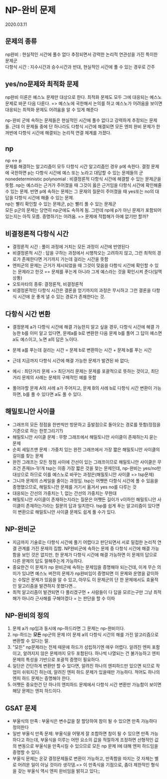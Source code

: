 # NP-완비 문제

2020.03.11

## 문제의 종류

np완비 : 현실적인 시간에 풀수 없다 추정되면서 강력한 논리적 연관성을 가진 특이한 문제군  
다항식 시간 : 지수시간과 승수시간과 반대, 현실적인 시간에 풀 수 있는 경우로 간주

## yes/no문제와 최적화 문제

np완비 이론은 예스노 문제만 대상으로 한다. 최적화 문제도 모두 그에 대응되는 예스노 문제로 바꾼 다음 다룬다. => 예스노에 국한해서 논의를 하고 예스노가 어려움을 보이면 대응되는 최적화 문제도 어려움을 알 수 있게 해준다

np-완비 군에 속하는 문제들은 현실적인 시간에 풀수 없다고 강력하게 추정되는 문제들. 근데 이 문제들 중에 단 하나라도 다항식 시간에 해결되면 모든 엔피 완비 문제가 한꺼번에 다항식 시간에 해결되는 논리적 연결 체계를 가졌다.

## np

np <-> p  
문제를 해결하는 알고리즘이 모두 다항식 시간 알고리즘인 경우 p에 속한다. 결정 문제에 국한하면 p는 다항식 시간에 예스 또는 노라고 대답할 수 있는 문제들의 군  
nonedeterministic polynomial : 비결정론적 다항식 시간에 해결할 수 있는 문제군을 뜻함.
np는 예스라는 근거가 주어졌을 때 그것이 옳은 근거임을 다항식 시간에 확인해줄 수 있는 문제. 반면 p에 속하는 문제는 그 문재의 질문이 주어졌을 때 yes또는 no의 대답을 다항식 시간에 해줄 수 있는 문제.  
np는 빨리 확인할 수 있는 문제군, p는 빨리 풀 수 있는 문제군  
모든 p군의 문제는 당연히 np군에도 속하게 됨. 그런데 np에 p가 아닌 문제가 포함되어 있는지는 아직 모름. 증명하기는 어려움. => 문제에 적합해가 아예 없기만 할까?

## 비결정론적 다항식 시간

- 결정론적 시간 : 풀이 과정에 거치는 모든 과정이 시간에 반영된다
- 비결정론적 시간 : 답을 구하는 과정에서 시행착오는 고려하지 않고, 그런 최적의 경로가 존재한다면 거기까지 가는데 걸리는 시간을 뜻함
- 엔피군의 문제는 근거가 제시되었을 때 그것이 맞음을 다항식 시간에 확인할 수 있는 문제라고 한것 == 문제를 푸는게 아니라 그게 예스라는 것을 확인시켜 준다(일맥상통)
- 오토마타의 종류: 결정론적, 비결정론적
- 비결정론적인 다항식 시간은 결론을 얻기까지의 과정은 무시하고 그런 결론을 다항식 시간에 운 좋게 낼 수 있는 경로가 존재한다는 것.

## 다항식 시간 변환

- 결정문제 a가 다항식 시간에 해결 가능한지 알고 싶을 경우, 다항식 시간에 해결 가능한 b를 이미 알고 있다면, 문제a를 b로 변환한 다음 문제 b를 풀어 그 답이 예스면 a도 예스이고, 노면 a의 답은 노이다.
- 문제 a를 푸는데 걸리는 시간 = 문제 b로 변환하는 시간 + 문제 b를 푸는 시간
- 근데 지금까지 다항식 시간에 해결 가능한 문제가 발견된 바 없다;

- 예시 : 최단거리 문제 => 최단거리 문제는 문제를 포괄적으로 뜻하는 것이고, 최단거리 문제의 사례는 문제의 구체적인 예를 뜻함
- 풀어야할 문제 A의 사례 a가 주어지고, 문제 B의 사례 b로 다항식 시간 변환이 가능하면, b를 풀 수 있다면 a도 풀 수 있다.

## 해밀토니안 사이클

- 그래프의 모든 정점을 한번씩만 방문하고 출발점으로 돌아오는 경로를 뜻함(정점을 기준으로 하는 한붓그리기?)
- 해밀토니안 사이클 문제 : 무향 그래프에서 해밀토니안 사이클이 존재하는지 묻는 문제
- 순회 세일즈맨 문제 : 가중치 있는 완전 그래프에서 가장 짧은 해밀토니안 사이클의 길이를 찾는 문제
- 완전 그래프는 모든 정점 사이에 간선이 있는 그래프이므로 해밀토니안 사이클은 무조건 존재(n-1)!개 tsp는 이중 가장 짧은 것을 찾는 문제인데, np-완비는 yes/no만 대상으로 하므로 이를 예스노로 바꾸는 과정은(해밀토니안 사이클 => tsp문제)
- 그니까 문제의 스케일을 줄이는 과정임. tsp는 어쨋뜬 다항식 시간에 풀 수 있음을 증명했으므로, 해밀토니안 문제를 거기서 옮겨서 yes no를 다루는 것
- 대응되는 간선의 가중치는 1, 없는 간선의 가중치는 무한대
- 해밀토니안 사이클이 존재하는지라는 질문은 어쨋든 길이가 v이하인 해밀토니안 사이클이 존재하는가라는 질문의 답과 일치한다. tsp를 쉽게 푸는 알고리즘이 있다면 이 변환으로 해밀토니안 사이클 문제도 쉽게 풀 수가 있다.

## NP-완비군

- 지금까지 기술로는 다항식 시간에 풀기 어렵다고 판단되면서 서로 밀접한 논리적 연결 관계를 가진 문제의 집합. NP완비군에 속하는 문제 중 다항식 시간에 해결 가능함을 보인 것은 없지만, 한 문제가 다항식 시간에 해결 가능하면 이 문제의 답으로 다른 문제의 답도 말해주는게 가능하다.
- 중요한건 이 문제가 np 완비군에 속하는 문제임을 증명해야 되는건데, 이게 무슨 의미가 있냐면 예스노 버전의 문제가 np완비임이 증명되면 이 문제와 운명을 같이하는 수많은 문제가 있음을 알 수 있고, 아무도 이 문제군의 단 한 문제에서도 효율적인 알고리즘을 발견하지 못했다면...
- 최적 알고리즘이 발견되면 다 풀리겠구먼 + 사람들이 다 답을 모르는구만 그냥 최적해가 아니라 근사해를 구해야겠다 = 는 판단을 할 수 이따

## NP-완비의 정의

1. 문제 a가 np임과 동시에 np-하드라면 그 문제는 np-완비이다.
2. np-하드는 **모든** np군의 문제 l이 문제 a의 다항식 시간의 해를 가진 알고리즘으로 변환할 수 있다는 말.
3. "모든" np문제라는 전제 때문에 하드가 성립하기엔 매우 어렵다. 알려진 엔피 포함이고, 알려지지 않은 문제까지 모두 포함된다. 하나씩 나열되는 건 불가능하고 엔피 문제의 특성을 기반으로 포괄적 증명이 필요하다.
4. 일단은 간단하게 변환만 할 수 있다면, 알려진 하나의 엔피하드만 있으면 되므로 작업이 쉬워지긴 하는데, 알려진 엔피 하드 문제가 있을때만 가능하다. 적어도 하나의 엔피 하드 문제는 증명해야 한다.
5. 어쨋든 중요한건 단 하나의 엔피하드 문제에서 다항식 시간 변환만 가능함이 보이면 해당 문제는 엔피 하드이다.

## GSAT 문제

- 부울식의 만족 : 부울식은 변수값을 잘 할당하여 참이 될 수 있으면 만족 가능하다 정의한다
- 일반 부울식 만족 문제: 부울식을 어떻게 잘 조합하면 참이 될 수 있으면 만족 가능하다고 하는데, 부울식을 이루는 어떤 요소의 값을 적절하게 조정하면 선형적인 값의 변동으로 부울식을 만족시킬 수 있으므로 모든 np 문제 l에 대해 엔피 하드임을 증명할 수 있다.
- 부울식 문제는 온갖 결정문제들로 변환이 가능하고, 만족함을 따지는 것 자체는 별로 어려운 일이 아닐 것이라 생각댐.=> 이 만족식을 기점으로, 좀더 제한적인 형식을 갖는 부울식 역시 엔피 완비임을 밝히고 있다;;
